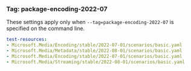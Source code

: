 ### Tag: package-encoding-2022-07

These settings apply only when `--tag=package-encoding-2022-07` is specified on the command line.

``` yaml $(tag) == 'package-encoding-2022-07'
test-resources:
- Microsoft.Media/Encoding/stable/2022-07-01/scenarios/basic.yaml
- Microsoft.Media/Metadata/stable/2022-08-01/scenarios/basic.yaml
- Microsoft.Media/Encoding/stable/2022-07-01/scenarios/basic.yaml
- Microsoft.Media/Streaming/stable/2022-08-01/scenarios/basic.yaml
```